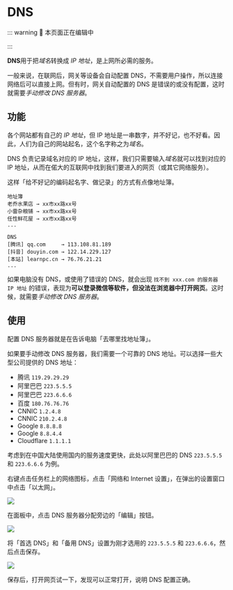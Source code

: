 # DNS

::: warning :construction: 本页面正在编辑中

:::

**DNS**用于把*域名*转换成 *IP 地址*，是上网所必需的服务。

一般来说，在联网后，网关等设备会自动配置 DNS，不需要用户操作，所以连接网络后可以直接上网。但有时，网关自动配置的 DNS 是错误的或没有配置，这时就需要*手动修改 DNS 服务器*。

## 功能

各个网站都有自己的 *IP 地址*，但 IP 地址是一串数字，并不好记，也不好看。因此，人们为自己的网站起名，这个名字称之为*域名*。

DNS 负责记录域名对应的 IP 地址，这样，我们只需要输入*域名*就可以找到对应的 IP 地址，从而在偌大的互联网中找到我们要进入的网页（或其它网络服务）。

这样「给不好记的编码起名字、做记录」的方式有点像地址簿。

```
地址簿
老乔水果店 → xx市xx路xx号
小雷杂粮铺 → xx市xx路xx号
任性鲜花屋 → xx市xx路xx号
...
```

```
DNS
[腾讯] qq.com     → 113.108.81.189
[抖音] douyin.com → 122.14.229.127
[本站] learnpc.cn → 76.76.21.21
...
```

如果电脑没有 DNS，或使用了错误的 DNS，就会出现 `找不到 xxx.com 的服务器 IP 地址` 的错误，表现为**可以登录微信等软件，但没法在浏览器中打开网页**。这时候，就需要*手动修改 DNS 服务器*。

## 使用

配置 DNS 服务器就是在告诉电脑「去哪里找地址簿」。

如果要手动修改 DNS 服务器，我们需要一个可靠的 DNS 地址。可以选择一些大型公司提供的 DNS 地址：

- 腾讯 `119.29.29.29`
- 阿里巴巴 `223.5.5.5`
- 阿里巴巴 `223.6.6.6`
- 百度 `180.76.76.76`
- CNNIC `1.2.4.8`
- CNNIC `210.2.4.8`
- Google `8.8.8.8`
- Google `8.8.4.4`
- Cloudflare `1.1.1.1`

考虑到在中国大陆使用国内的服务速度更快，此处以阿里巴巴的 DNS `223.5.5.5` 和 `223.6.6.6` 为例。

右键点击任务栏上的网络图标，点击「网络和 Internet 设置」，在弹出的设置窗口中点击「以太网」。

![](/pic/ethernet_settings.png)

在面板中，点击 DNS 服务器分配旁边的「编辑」按钮。

![](/pic/edit_dns.png)

将「首选 DNS」和「备用 DNS」设置为刚才选用的 `223.5.5.5` 和 `223.6.6.6`，然后点击保存。

![](/pic/set_ali_dns.png)

保存后，打开网页试一下，发现可以正常打开，说明 DNS 配置正确。